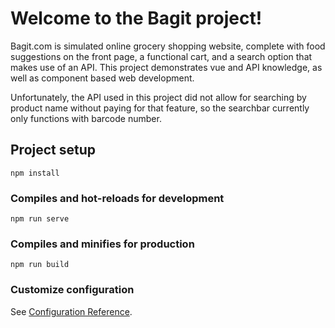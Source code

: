 <h1>Welcome to the Bagit project!</h1>

<p>Bagit.com is simulated online grocery shopping website, complete with food suggestions on the front page, a functional cart, and a search option that makes use of an API. This project demonstrates vue and API knowledge, as well as component based web development.</p>

<p>Unfortunately, the API used in this project did not allow for searching by product name without paying for that feature, so the searchbar currently only functions with barcode number.</p> 

## Project setup
```
npm install
```

### Compiles and hot-reloads for development
```
npm run serve
```

### Compiles and minifies for production
```
npm run build
```

### Customize configuration
See [Configuration Reference](https://cli.vuejs.org/config/).

